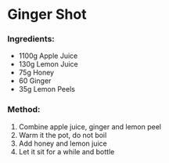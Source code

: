 # Ginger Shot

### Ingredients:
- 1100g Apple Juice
- 130g Lemon Juice
- 75g Honey
- 60 Ginger
- 35g Lemon Peels

### Method:
1. Combine apple juice, ginger and lemon peel
2. Warm it the pot, do not boil
3. Add honey and lemon juice
4. Let it sit for a while and bottle
